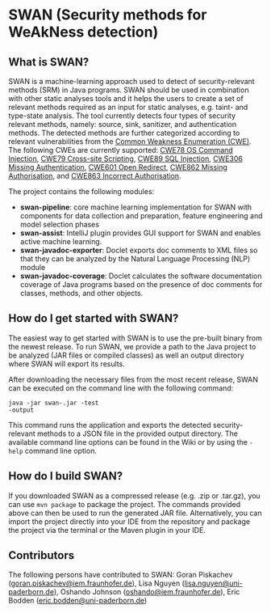 # SWAN (Security methods for WeAkNess detection)

What is SWAN?
-------------
SWAN is a machine-learning approach used to detect of security-relevant methods (SRM) in Java programs.
SWAN should be used in combination with other static analyses tools and it helps the users to create a set of relevant methods required as an input for static analyses, e.g. taint- and type-state analysis.
The tool currently detects four types of security relevant methods, namely: source, sink, sanitizer, and authentication methods.
The detected methods are further categorized according to relevant vulnerabilities from the [Common Weakness Enumeration (CWE)](https://cwe.mitre.org/). The following CWEs are currently supported: [CWE78 OS Command Injection](https://cwe.mitre.org/data/definitions/78.html), [CWE79 Cross-site Scripting](https://cwe.mitre.org/data/definitions/79.html), [CWE89 SQL Injection](https://cwe.mitre.org/data/definitions/89.html), [CWE306 Missing Authentication](https://cwe.mitre.org/data/definitions/306.html), [CWE601 Open Redirect](https://cwe.mitre.org/data/definitions/601.html), [CWE862 Missing Authorisation](https://cwe.mitre.org/data/definitions/862.html), and
[CWE863 Incorrect Authorisation](https://cwe.mitre.org/data/definitions/863.html).

The project contains the following modules:
* **swan-pipeline**: core machine learning implementation for SWAN with components for data collection and preparation, feature engineering and model selection phases
* **swan-assist**: IntelliJ plugin provides GUI support for SWAN and enables active machine learning.
* **swan-javadoc-exporter**: Doclet exports doc comments to XML files so that they can be analyzed by the Natural Language Processing (NLP) module
* **swan-javadoc-coverage**: Doclet calculates the software documentation coverage of Java programs based on the presence of doc comments for classes, methods, and other objects.

How do I get started with SWAN?
-------------
The easiest way to get started with SWAN is to use the pre-built binary from the newest release. To run SWAN, we provide a path to the Java project to be analyzed (JAR files or compiled classes) as well an output directory where SWAN will export its results.

After downloading the necessary files from the most recent release, SWAN can be executed on the command line with the following command:

<code>java -jar swan-<swan-version>.jar -test <java-project-path> -output <output-directory></code>

This command runs the application and exports the detected security-relevant methods to a JSON file in the provided output directory. The available command line options can be found in the Wiki or by using the <code>-help</code> command line option.

How do I build SWAN?
-------------
If you downloaded SWAN as a compressed release (e.g. .zip or .tar.gz), you can use <code>mvn package</code> to package the project. The commands provided above can then be used to run the generated JAR file. Alternatively, you can import the project directly into your IDE from the repository and package the project via the terminal or the Maven plugin in your IDE.


Contributors
-------------
The following persons have contributed to SWAN: Goran Piskachev (goran.piskachev@iem.fraunhofer.de), Lisa Nguyen (lisa.nguyen@uni-paderborn.de), Oshando Johnson (oshando@iem.fraunhofer.de), Eric Bodden (eric.bodden@uni-paderborn.de)


